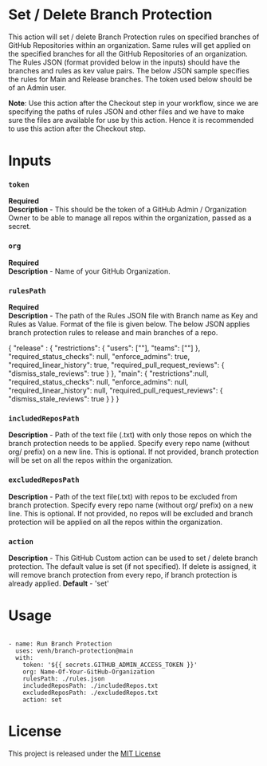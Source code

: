
# Set / Delete Branch Protection


This action will set / delete Branch Protection rules on specified branches of GitHub Repositories within an organization. Same rules will get applied on the specified branches for all the GitHub Repositories of an organization. The Rules JSON (format provided below in the inputs) should have the branches and rules as kev value pairs. The below JSON sample specifies the rules for Main and Release branches. The token used below should be of an Admin user.

**Note**: Use this action after the Checkout step in your workflow, since we are specifying the paths of rules JSON and other files and we have to make sure the files are available for use by this action. Hence it is recommended to use this action after the Checkout step.

# Inputs

### `token`
**Required**  
**Description** - This should be the token of a GitHub Admin / Organization Owner to be able to manage all repos within the organization, passed as a secret.

### `org`
**Required**  
**Description** - Name of your GitHub Organization.  

### `rulesPath`
**Required**  
**Description** - The path of the Rules JSON file with Branch name as Key and Rules as Value. Format of the file is given below. The below JSON applies branch protection rules to release and main branches of a repo.

{ 
    "release" : {
    "restrictions": {
                        "users": [""],
                        "teams": [""]
                    },                              
    "required_status_checks": null,
    "enforce_admins": true,
    "required_linear_history": true,
    "required_pull_request_reviews": {
        "dismiss_stale_reviews": true
    }
  },
  "main": {
    "restrictions":null,                              
    "required_status_checks": null,
    "enforce_admins": null,
    "required_linear_history": null,
    "required_pull_request_reviews": {
    "dismiss_stale_reviews": true
    }
  }
}

### `includedReposPath`
**Description** - Path of the text file (.txt) with only those repos on which the branch protection needs to be applied. Specify every repo name (without org/ prefix) on a new line. This is optional. If not provided, branch protection will be set on all the repos within the organization.

### `excludedReposPath`
**Description** - Path of the text file(.txt) with repos to be excluded from branch protection. Specify every repo name (without org/ prefix) on a new line. This is optional. If not provided, no repos will be excluded and branch protection will be applied on all the repos within the organization.

### `action`
**Description** - This GitHub Custom action can be used to set / delete branch protection. The default value is set (if not specified). If delete is assigned, it will remove branch protection from every repo, if branch protection is already applied.
**Default** - 'set'  


# Usage

```

- name: Run Branch Protection
  uses: venh/branch-protection@main
  with:
    token: '${{ secrets.GITHUB_ADMIN_ACCESS_TOKEN }}' 
    org: Name-Of-Your-GitHub-Organization 
    rulesPath: ./rules.json 
    includedReposPath: ./includedRepos.txt
    excludedReposPath: ./excludedRepos.txt
    action: set
```
# License

This project is released under the [MIT License](LICENSE)
